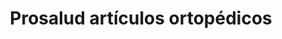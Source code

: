 ---
title: "Prosalud artículos ortopédicos"
url: /castro/prosalud-articulos-ortopedicos/
shop: ropa
---